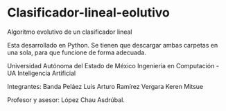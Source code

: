 # Clasificador-lineal-eolutivo
Algoritmo evolutivo de un clasificador lineal

Esta desarrollado en Python.
Se tienen que descargar ambas carpetas en una sola, para que funcione de forma adecuada. 

Universidad Autónoma del Estado de México
Ingeniería en Computación - UA Inteligencia Artificial

Integrantes: 
  Banda Peláez Luis Arturo
  Ramírez Vergara Keren Mitsue

Profesor y asesor: 
  López Chau Asdrúbal. 

